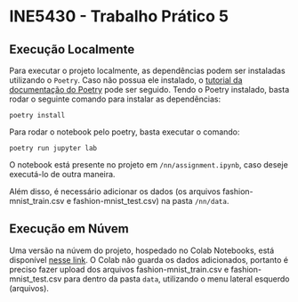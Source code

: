 # INE5430 - Trabalho Prático 5

## Execução Localmente

Para executar o projeto localmente, as dependências podem ser instaladas utilizando o `Poetry`. Caso não possua ele instalado, o [tutorial da documentação do Poetry](https://python-poetry.org/docs/) pode ser seguido.
Tendo o Poetry instalado, basta rodar o seguinte comando para instalar as dependências:

`poetry install`

Para rodar o notebook pelo poetry, basta executar o comando:

`poetry run jupyter lab`

O notebook está presente no projeto em `/nn/assignment.ipynb`, caso deseje executá-lo de outra maneira.

Além disso, é necessário adicionar os dados (os arquivos fashion-mnist_train.csv e fashion-mnist_test.csv) na pasta `/nn/data`.

## Execução em Núvem

Uma versão na núvem do projeto, hospedado no Colab Notebooks, está disponível [nesse link](https://colab.research.google.com/drive/1st-wY2rM-H1IWLdWYEXSeBhKVPUAFzUO?usp=sharing).
O Colab não guarda os dados adicionados, portanto é preciso fazer upload dos arquivos fashion-mnist_train.csv e fashion-mnist_test.csv para dentro da pasta `data`,
utilizando o menu lateral esquerdo (arquivos).
